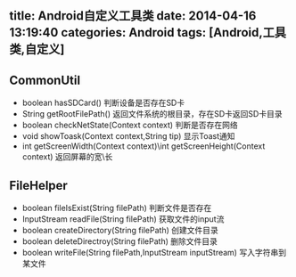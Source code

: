 title: Android自定义工具类
date: 2014-04-16 13:19:40
categories: Android
tags: [Android,工具类,自定义]
---
## CommonUtil

- boolean hasSDCard()	判断设备是否存在SD卡
- String getRootFilePath()	返回文件系统的根目录，存在SD卡返回SD卡目录
- boolean checkNetState(Context context)	判断是否存在网络
- void showToask(Context context,String tip)	显示Toast通知
- int getScreenWidth(Context context)\int getScreenHeight(Context context)	返回屏幕的宽\长

## FileHelper

- boolean fileIsExist(String filePath)	判断文件是否存在
- InputStream readFile(String filePath) 获取文件的input流
- boolean createDirectory(String filePath) 创建文件目录
- boolean deleteDirectroy(String filePath) 删除文件目录
- boolean writeFile(String filePath,InputStream inputStream) 写入字符串到某文件
